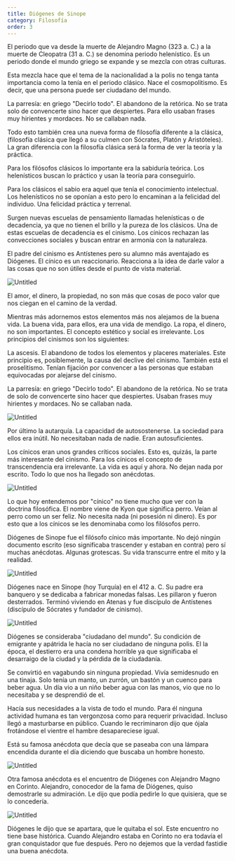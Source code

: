 ```yaml
---
title: Diógenes de Sinope 
category: Filosofía
order: 3
---
```



El periodo que va desde la muerte de Alejandro Magno (323 a. C.) a la muerte de Cleopatra (31 a. C.) se denomina periodo helenístico. Es un periodo donde el mundo griego se expande y se mezcla con otras culturas.

Esta mezcla hace que el tema de la nacionalidad a la polis no tenga tanta importancia como la tenía en el periodo clásico. Nace el cosmopolitismo. Es decir, que una persona puede ser ciudadano del mundo.

La parresía: en griego "Decirlo todo". El abandono de la retórica. No se trata solo de convencerte sino hacer que despiertes. Para ello usaban frases muy hirientes y mordaces. No se callaban nada.

Todo esto también crea una nueva forma de filosofía diferente a la clásica, (filosofía clásica que llegó a su culmen con Sócrates, Platón y Aristóteles). La gran diferencia con la filosofía clásica será la forma de ver la teoría y la práctica. 

Para los filósofos clásicos lo importante era la sabiduría teórica. Los helenísticos buscan lo práctico y usan la teoría para conseguirlo.

Para los clásicos el sabio era aquel que tenía el conocimiento intelectual. Los helenísticos no se oponían a esto pero lo encaminan a la felicidad del individuo. Una felicidad práctica y terrenal.

Surgen nuevas escuelas de pensamiento llamadas helenísticas o de decadencia, ya que no tienen el brillo y la pureza de los clásicos. Una de estas escuelas de decadencia es el cinismo. Los cínicos rechazan las convecciones sociales y buscan entrar en armonía con la naturaleza.

El padre del cinismo es Antístenes pero su alumno más aventajado es Diógenes. El cínico es un reaccionario. Reacciona a la idea de darle valor a las cosas que no son útiles desde el punto de vista material.

![Untitled]({{site.baseurl}}/images/Diogenes%20de%20Sinope%20afd0398139c5411586967dabbd2015fe/Cursor_and_Antisthenes_pushkin_-_Antistenes_-_Wikipedia__la_enciclopedia_libre.png)

El amor, el dinero, la propiedad, no son más que cosas de poco valor que nos ciegan en el camino de la verdad.

Mientras más adornemos estos elementos más nos alejamos de la buena vida. La buena vida, para ellos, era una vida de mendigo. La ropa, el dinero, no son importantes. El concepto estético y social es irrelevante. Los principios del cinismos son los siguientes:

La ascesis. El abandono de todos los elementos y placeres materiales. Este principio es, posiblemente, la causa del declive del cinismo. También está el proselitismo. Tenían fijación por convencer a las personas que estaban equivocadas por alejarse del cinismo.

La parresía: en griego "Decirlo todo". El abandono de la retórica. No se trata de solo de convencerte sino hacer que despiertes. Usaban frases muy hirientes y mordaces. No se callaban nada.

![Untitled]({{site.baseurl}}/images/Diogenes%20de%20Sinope%20afd0398139c5411586967dabbd2015fe/digoenes-imagens--644x362_jpg__644362_.png)

Por último la autarquía. La capacidad de autosostenerse.  La sociedad para ellos era inútil. No necesitaban nada de nadie. Eran autosuficientes.

Los cínicos eran unos grandes críticos sociales. Esto es, quizás, la parte más interesante del cinismo. Para los cínicos el concepto de transcendencia era irrelevante. La vida es aquí y ahora. No dejan nada por escrito. Todo lo que nos ha llegado son anécdotas.

![Untitled]({{site.baseurl}}/images/Diogenes%20de%20Sinope%20afd0398139c5411586967dabbd2015fe/Waterhouse-Diogenes_-_Diogenes_de_Sinope_-_Wikipedia__la_enciclopedia_libre.png)

Lo que hoy entendemos por "cínico" no tiene mucho que ver con la doctrina filosófica. El nombre viene de Kyon que significa perro. Veían al perro como un ser feliz. No necesita nada (ni posesión ni dinero). Es por esto que a los cínicos se les denominaba como los filósofos perro.

Diógenes de Sinope fue el filósofo cínico más importante. No dejó ningún documento escrito (eso significaba trascender y estaban en contra) pero sí muchas anécdotas. Algunas grotescas. Su vida transcurre entre el mito y la realidad.

![Untitled]({{site.baseurl}}/images/Diogenes%20de%20Sinope%20afd0398139c5411586967dabbd2015fe/La_scuola_di_Atene_-_La_escuela_de_Atenas_-_Wikipedia__la_enciclopedia_libre.png)

Diógenes nace en Sinope (hoy Turquía) en el 412 a. C. Su padre era banquero y se dedicaba a fabricar monedas falsas. Les pillaron y fueron desterrados. Terminó viviendo en Atenas y fue discípulo de Antístenes (discípulo de Sócrates y fundador de cinismo).

![Untitled]({{site.baseurl}}/images/Diogenes%20de%20Sinope%20afd0398139c5411586967dabbd2015fe/Sinope_-_Google_Maps.png)

Diógenes se consideraba "ciudadano del mundo". Su condición de emigrante y apátrida le hacía no ser ciudadano de ninguna polis. El la época, el destierro era una condena horrible ya que significaba el desarraigo de la ciudad y la pérdida de la ciudadanía.

Se convirtió en vagabundo sin ninguna propiedad. Vivía semidesnudo en una tinaja. Solo tenía un manto, un zurrón, un bastón y un cuenco para beber agua. Un día vio a un niño beber agua con las manos, vio que no lo necesitaba y se desprendió de el.

Hacía sus necesidades a la vista de todo el mundo. Para él ninguna actividad humana es tan vergonzosa como para requerir privacidad. Incluso llegó a masturbarse en público. Cuando le recriminaron dijo que ójala frotándose el vientre el hambre desapareciese igual.

Está su famosa anécdota que decía que se paseaba con una lámpara encendida durante el día diciendo que buscaba un hombre honesto.

![Untitled]({{site.baseurl}}/images/Diogenes%20de%20Sinope%20afd0398139c5411586967dabbd2015fe/LXXQRJVYLV443OPLYQJGBZPPNE_jpg__9801085_.png)

Otra famosa anécdota es el encuentro de Diógenes con Alejandro Magno en Corinto. Alejandro, conocedor de la fama de Diógenes, quiso demostrarle su admiración. Le dijo que podía pedirle lo que quisiera, que se lo concedería.

![Untitled]({{site.baseurl}}/images/Diogenes%20de%20Sinope%20afd0398139c5411586967dabbd2015fe/Archivo_Sebastiano_Ricci_-_Alexander_and_Diogenes_jpg_-_Wikipedia__la_enciclopedia_libre.png)

Diógenes le dijo que se apartara, que le quitaba el sol. Este encuentro no tiene base histórica. Cuando Alejandro estaba en Corinto no era todavía el gran conquistador que fue después. Pero no dejemos que la verdad fastidie una buena anécdota.
